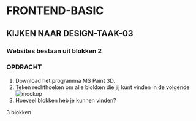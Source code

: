 # FRONTEND-BASIC

## KIJKEN NAAR DESIGN-TAAK-03

### Websites bestaan uit blokken 2

### OPDRACHT

1. Download het programma MS Paint 3D.
2. Teken rechthoeken om alle blokken die jij kunt vinden in de volgende ![mockup](images/mockup.png)
3. Hoeveel blokken heb je kunnen vinden?

3 blokken



<!--- ------------ DIT COMMENTAAR LATEN STAAN AUB ------------
------------------ ------------------------------ ------------
------------------ eagle ref:52205519
------------------ ------------------------------ ------------
------------------ DIT COMMENTAAR LATEN STAAN AUB -------- -->
